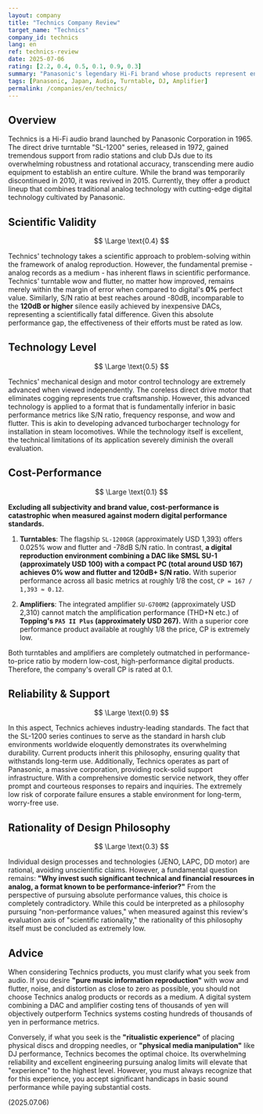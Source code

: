 ```yaml
---
layout: company
title: "Technics Company Review"
target_name: "Technics"
company_id: technics
lang: en
ref: technics-review
date: 2025-07-06
rating: [2.2, 0.4, 0.5, 0.1, 0.9, 0.3]
summary: "Panasonic's legendary Hi-Fi brand whose products represent engineering excellence within analog constraints and overwhelming reliability that withstands DJ abuse. However, their performance falls far short of the 'perfect performance' achieved by inexpensive digital equipment in terms of wow and flutter and S/N ratio. Consequently, cost-performance evaluation based on modern digital standards is catastrophic. This is a brand for users with clear purpose who find value in physical media experiences."
tags: [Panasonic, Japan, Audio, Turntable, DJ, Amplifier]
permalink: /companies/en/technics/
---
```


## Overview

Technics is a Hi-Fi audio brand launched by Panasonic Corporation in 1965. The direct drive turntable "SL-1200" series, released in 1972, gained tremendous support from radio stations and club DJs due to its overwhelming robustness and rotational accuracy, transcending mere audio equipment to establish an entire culture. While the brand was temporarily discontinued in 2010, it was revived in 2015. Currently, they offer a product lineup that combines traditional analog technology with cutting-edge digital technology cultivated by Panasonic.

## Scientific Validity

$$ \Large \text{0.4} $$

Technics' technology takes a scientific approach to problem-solving within the framework of analog reproduction. However, the fundamental premise - analog records as a medium - has inherent flaws in scientific performance. Technics' turntable wow and flutter, no matter how improved, remains merely within the margin of error when compared to digital's **0%** perfect value. Similarly, S/N ratio at best reaches around -80dB, incomparable to the **120dB or higher** silence easily achieved by inexpensive DACs, representing a scientifically fatal difference. Given this absolute performance gap, the effectiveness of their efforts must be rated as low.

## Technology Level

$$ \Large \text{0.5} $$

Technics' mechanical design and motor control technology are extremely advanced when viewed independently. The coreless direct drive motor that eliminates cogging represents true craftsmanship. However, this advanced technology is applied to a format that is fundamentally inferior in basic performance metrics like S/N ratio, frequency response, and wow and flutter. This is akin to developing advanced turbocharger technology for installation in steam locomotives. While the technology itself is excellent, the technical limitations of its application severely diminish the overall evaluation.

## Cost-Performance

$$ \Large \text{0.1} $$

**Excluding all subjectivity and brand value, cost-performance is catastrophic when measured against modern digital performance standards.**

1. **Turntables**: The flagship `SL-1200GR` (approximately USD 1,393) offers 0.025% wow and flutter and -78dB S/N ratio. In contrast, **a digital reproduction environment combining a DAC like SMSL SU-1 (approximately USD 100) with a compact PC (total around USD 167) achieves 0% wow and flutter and 120dB+ S/N ratio.** With superior performance across all basic metrics at roughly 1/8 the cost, `CP = 167 / 1,393 ≈ 0.12`.

2. **Amplifiers**: The integrated amplifier `SU-G700M2` (approximately USD 2,310) cannot match the amplification performance (THD+N etc.) of **Topping's `PA5 II Plus` (approximately USD 267).** With a superior core performance product available at roughly 1/8 the price, CP is extremely low.

Both turntables and amplifiers are completely outmatched in performance-to-price ratio by modern low-cost, high-performance digital products. Therefore, the company's overall CP is rated at 0.1.

## Reliability & Support

$$ \Large \text{0.9} $$

In this aspect, Technics achieves industry-leading standards. The fact that the SL-1200 series continues to serve as the standard in harsh club environments worldwide eloquently demonstrates its overwhelming durability. Current products inherit this philosophy, ensuring quality that withstands long-term use. Additionally, Technics operates as part of Panasonic, a massive corporation, providing rock-solid support infrastructure. With a comprehensive domestic service network, they offer prompt and courteous responses to repairs and inquiries. The extremely low risk of corporate failure ensures a stable environment for long-term, worry-free use.

## Rationality of Design Philosophy

$$ \Large \text{0.3} $$

Individual design processes and technologies (JENO, LAPC, DD motor) are rational, avoiding unscientific claims. However, a fundamental question remains: **"Why invest such significant technical and financial resources in analog, a format known to be performance-inferior?"** From the perspective of pursuing absolute performance values, this choice is completely contradictory. While this could be interpreted as a philosophy pursuing "non-performance values," when measured against this review's evaluation axis of "scientific rationality," the rationality of this philosophy itself must be concluded as extremely low.

## Advice

When considering Technics products, you must clarify what you seek from audio. If you desire **"pure music information reproduction"** with wow and flutter, noise, and distortion as close to zero as possible, you should not choose Technics analog products or records as a medium. A digital system combining a DAC and amplifier costing tens of thousands of yen will objectively outperform Technics systems costing hundreds of thousands of yen in performance metrics.

Conversely, if what you seek is the **"ritualistic experience"** of placing physical discs and dropping needles, or **"physical media manipulation"** like DJ performance, Technics becomes the optimal choice. Its overwhelming reliability and excellent engineering pursuing analog limits will elevate that "experience" to the highest level. However, you must always recognize that for this experience, you accept significant handicaps in basic sound performance while paying substantial costs.

(2025.07.06)